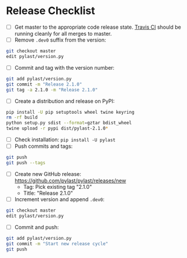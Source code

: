 # Release Checklist

* [ ] Get master to the appropriate code release state. [Travis CI](https://travis-ci.org/pylast/pylast) should be running cleanly for all merges to master.
* [ ] Remove `.dev0` suffix from the version:
```bash
git checkout master
edit pylast/version.py
```
* [ ] Commit and tag with the version number:
```bash
git add pylast/version.py
git commit -m "Release 2.1.0"
git tag -a 2.1.0 -m "Release 2.1.0"
```
* [ ] Create a distribution and release on PyPI:
```bash
pip install -U pip setuptools wheel twine keyring
rm -rf build
python setup.py sdist --format=gztar bdist_wheel
twine upload -r pypi dist/pylast-2.1.0*
```
* [ ] Check installation: `pip install -U pylast`
* [ ] Push commits and tags:
 ```bash
git push
git push --tags
```
* [ ] Create new GitHub release: https://github.com/pylast/pylast/releases/new
  * Tag: Pick existing tag "2.1.0"
  * Title: "Release 2.1.0"
* [ ] Increment version and append `.dev0`:
```bash
git checkout master
edit pylast/version.py
```
* [ ] Commit and push:
```bash
git add pylast/version.py
git commit -m "Start new release cycle"
git push
```
